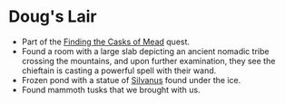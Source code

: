 # Doug's Lair

- Part of the [Finding the Casks of Mead](../Quests/Completed/Finding%20the%20Casks%20of%20Mead.md) quest.
- Found a room with a large slab depicting an ancient nomadic tribe crossing the mountains, and upon further examination, they see the chieftain is casting a powerful spell with their wand.
- Frozen pond with a statue of [Silvanus](../Religions/Silvanus.md) found under the ice.
- Found mammoth tusks that we brought with us.
